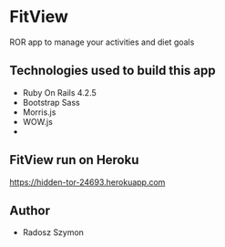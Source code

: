 # FitView
ROR app to manage your activities and diet goals

## Technologies used to build this app
* Ruby On Rails 4.2.5
* Bootstrap Sass
* Morris.js
* WOW.js
* 
## FitView run on Heroku
https://hidden-tor-24693.herokuapp.com

## Author
* Radosz Szymon



